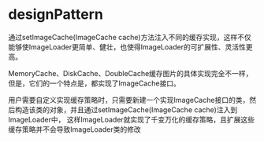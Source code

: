 # designPattern
通过setImageCache(ImageCache cache)方法注入不同的缓存实现，这样不仅能够使ImageLoader更简单、健壮，也使得ImageLoader的可扩展性、灵活性更高。

MemoryCache、DiskCache、DoubleCache缓存图片的具体实现完全不一样，但是，它们的一个特点是，都实现了ImageCache接口。

用户需要自定义实现缓存策略时，只需要新建一个实现ImageCache接口的类，然后构造该类的对象，并且通过setImageCache(ImageCache cache)注入到ImageLoader中，
这样ImageLoader就实现了千变万化的缓存策略，且扩展这些缓存策略并不会导致ImageLoader类的修改
